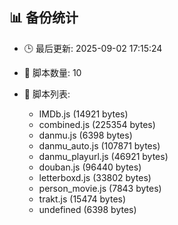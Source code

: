 ## 📊 备份统计

- 🕒 最后更新: 2025-09-02 17:15:24
- 📁 脚本数量: 10
- 📄 脚本列表:

  - IMDb.js (14921 bytes)
  - combined.js (225354 bytes)
  - danmu.js (6398 bytes)
  - danmu_auto.js (107871 bytes)
  - danmu_playurl.js (46921 bytes)
  - douban.js (96440 bytes)
  - letterboxd.js (33802 bytes)
  - person_movie.js (7843 bytes)
  - trakt.js (15474 bytes)
  - undefined (6398 bytes)
